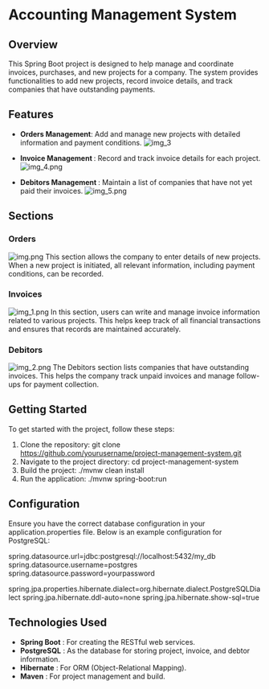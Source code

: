 # Accounting Management System

## Overview

This Spring Boot project is designed to help manage and coordinate invoices, purchases, and new
projects for a company. The system provides functionalities to add new projects, record invoice details, 
and track companies that have outstanding payments.

## Features

* <b> Orders Management</b>: Add and manage new projects with detailed information and payment 
  conditions.
![img_3](./images/img_3.png)
  
* <b> Invoice Management </b>: Record and track invoice details for each project.
![img_4.png](./images/img_4.png)  
* <b> Debitors Management </b>: Maintain a list of companies that have not yet paid their invoices.
![img_5.png](./images/img_5.png)
## Sections
### Orders

![img.png](./images/img.png)
This section allows the company to enter details of new projects. When a new project is initiated, all relevant information, including payment conditions, can be recorded.


### Invoices

![img_1.png](./images/img_1.png)
In this section, users can write and manage invoice information related to various projects. This helps keep track of all financial transactions and ensures that records are maintained accurately.

### Debitors

![img_2.png](./images/img_2.png)
The Debitors section lists companies that have outstanding invoices. This helps the company track unpaid invoices and manage follow-ups for payment collection.


## Getting Started

To get started with the project, follow these steps:

1. Clone the repository: 
git clone https://github.com/yourusername/project-management-system.git
2. Navigate to the project directory:  cd project-management-system
3. Build the project: ./mvnw clean install
4. Run the application: ./mvnw spring-boot:run


## Configuration

Ensure you have the correct database configuration in your application.properties file. Below is an example configuration for PostgreSQL:

spring.datasource.url=jdbc:postgresql://localhost:5432/my_db
spring.datasource.username=postgres
spring.datasource.password=yourpassword

spring.jpa.properties.hibernate.dialect=org.hibernate.dialect.PostgreSQLDialect
spring.jpa.hibernate.ddl-auto=none
spring.jpa.hibernate.show-sql=true


## Technologies Used

* <b>Spring Boot</b> :  For creating the RESTful web services.
* <b>PostgreSQL</b> : As the database for storing project, invoice, and debtor information.
* <b>Hibernate</b> : For ORM (Object-Relational Mapping).
* <b>Maven</b> : For project management and build.